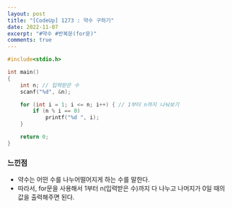 ```yaml
---
layout: post
title: "[CodeUp] 1273 : 약수 구하기"
date: 2022-11-07
excerpt: "#약수 #반복문(for문)"
comments: true
---
```


```C
#include<stdio.h>

int main() 
{
    int n; // 입력받은 수
    scanf("%d", &n);

    for (int i = 1; i <= n; i++) { // 1부터 n까지 나눠보기
        if (n % i == 0)
            printf("%d ", i);
    }

    return 0;
}
```

### 느낀점 <br>
* 약수는 어떤 수를 나누어떨어지게 하는 수를 말한다.
* 따라서, for문을 사용해서 1부터 n(입력받은 수)까지 다 나누고 나머지가 0일 때의 값을 출력해주면 된다.


